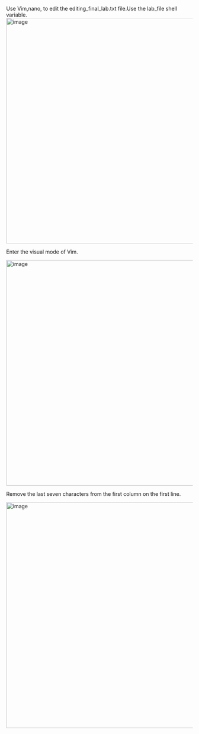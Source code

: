 Use Vim,nano,  to edit the editing_final_lab.txt file.Use the lab_file shell variable.
<img width="609" alt="image" src="https://github.com/user-attachments/assets/14a8be6a-8abb-47fb-bc1d-5aa71784d09a" />

Enter the visual mode of Vim. 

<img width="609" alt="image" src="https://github.com/user-attachments/assets/876e736e-9af4-4377-aa77-aef21e0f1eba" />

Remove the last seven characters from the first column on the first line.

<img width="610" alt="image" src="https://github.com/user-attachments/assets/c2d936ca-f807-4282-8811-740b7c919185" />

 
